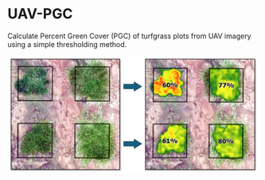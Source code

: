 # UAV-PGC
Calculate Percent Green Cover (PGC) of turfgrass plots from UAV imagery using a 
simple thresholding method. 


![image info](./resources/pgc.png)